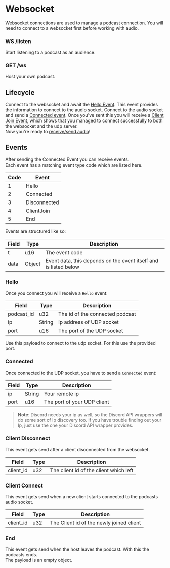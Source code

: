 # Websocket

Websocket connections are used to manage a podcast connection. You will need to connect to a websocket first before working
with audio.

### WS /listen

Start listening to a podcast as an audience.

### GET /ws

Host your own podcast.

## Lifecycle

Connect to the websocket and await the [Hello Event](#hello). This event provides the information to connect to the audio
socket. Connect to the audio socket and send a [Connected event](#connected). Once you've sent this you will receive
a [Client Join Event](#client-connect), which shows that you managed to connect successfully to both the websocket and the
udp
server.  
Now you're ready to [receive/send audio](audio.md)!

## Events

After sending the Connected Event you can receive events.  
Each event has a matching event type code which are listed here.

| Code | Event        |
|------|--------------|
| 1    | Hello        |
| 2    | Connected    |
| 3    | Disconnected |
| 4    | ClientJoin   |
| 5    | End          |

Events are structured like so:

| Field | Type   | Description                                                      |
|-------|--------|------------------------------------------------------------------|
| t     | u16    | The event code                                                   |
| data  | Object | Event data, this depends on the event itself and is listed below |

### Hello

Once you connect you will receive a `Hello` event:

| Field      | Type   | Description                     |
|------------|--------|---------------------------------|
| podcast_id | u32    | The id of the connected podcast |
| ip         | String | Ip address of UDP socket        |
| port       | u16    | The port of the UDP socket      |

Use this payload to connect to the udp socket. For this use the provided port.

### Connected

Once connected to the UDP socket, you have to send a `Connected` event:

| Field | Type   | Description                 |
|-------|--------|-----------------------------|
| ip    | String | Your remote ip              |
| port  | u16    | The port of your UDP client |

> **Note**: Discord needs your ip as well, so the Discord API wrappers will do some sort of Ip discovery too. If you have
> trouble finding out your Ip, just use the one your Discord API wrapper provides.

### Client Disconnect

This event gets send after a client disconnected from the websocket.

| Field     | Type | Description                            |
|-----------|------|----------------------------------------|
| client_id | u32  | The client id of the client which left |

### Client Connect

This event gets send when a new client starts connected to the podcasts audio socket.

| Field     | Type | Description                              |
|-----------|------|------------------------------------------|
| client_id | u32  | The Client id of the newly joined client |

### End

This event gets send when the host leaves the podcast. With this the podcasts ends.  
The payload is an empty object.